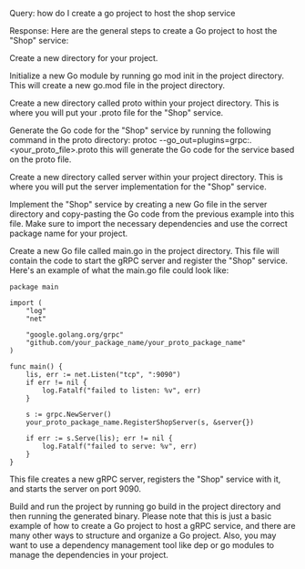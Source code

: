 Query: how do I create a go project to host the shop service

Response:
Here are the general steps to create a Go project to host the "Shop" service:

Create a new directory for your project.

Initialize a new Go module by running go mod init <module-name> in the project directory. This will create a new go.mod file in the project directory.

Create a new directory called proto within your project directory. This is where you will put your .proto file for the "Shop" service.

Generate the Go code for the "Shop" service by running the following command in the proto directory:
protoc --go_out=plugins=grpc:. <your_proto_file>.proto
this will generate the Go code for the service based on the proto file.

Create a new directory called server within your project directory. This is where you will put the server implementation for the "Shop" service.

Implement the "Shop" service by creating a new Go file in the server directory and copy-pasting the Go code from the previous example into this file. Make sure to import the necessary dependencies and use the correct package name for your project.

Create a new Go file called main.go in the project directory. This file will contain the code to start the gRPC server and register the "Shop" service. Here's an example of what the main.go file could look like:
```
package main

import (
	"log"
	"net"

	"google.golang.org/grpc"
	"github.com/your_package_name/your_proto_package_name"
)

func main() {
	lis, err := net.Listen("tcp", ":9090")
	if err != nil {
		log.Fatalf("failed to listen: %v", err)
	}

	s := grpc.NewServer()
	your_proto_package_name.RegisterShopServer(s, &server{})

	if err := s.Serve(lis); err != nil {
		log.Fatalf("failed to serve: %v", err)
	}
}
```

This file creates a new gRPC server, registers the "Shop" service with it, and starts the server on port 9090.

Build and run the project by running go build in the project directory and then running the generated binary.
Please note that this is just a basic example of how to create a Go project to host a gRPC service, and there are many other ways to structure and organize a Go project.
Also, you may want to use a dependency management tool like dep or go modules to manage the dependencies in your project.